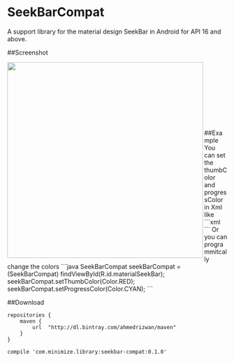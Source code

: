 # SeekBarCompat
A support library for the material design SeekBar in Android for API 16 and above.

##Screenshot

<img src="https://raw.githubusercontent.com/ahmedrizwan/SeekBarCompat/master/app/src/main/res/drawable/seekbar.png" align="left"  width="448" />
<br/>
<br/>
<br/>
<br/>
<br/>
<br/>
<br/>
<br/>
<br/>
##Example
You can set the thumbColor and progressColor in Xml like
```xml
<app.minimize.com.seek_bar_compat.SeekBarCompat
        android:id="@+id/materialSeekBar"
        android:layout_width="match_parent"
        android:layout_height="wrap_content"
        android:maxHeight="300sp"
        app:progressColor="#AFF123"
        app:thumbColor="#FF4444"/>
```
Or you can programmitcally change the colors
```java
SeekBarCompat seekBarCompat = (SeekBarCompat) findViewById(R.id.materialSeekBar);
seekBarCompat.setThumbColor(Color.RED);
seekBarCompat.setProgressColor(Color.CYAN);
```

##Download 
```
repositories {
    maven {
        url  "http://dl.bintray.com/ahmedrizwan/maven"
    }
}
    
compile 'com.minimize.library:seekbar-compat:0.1.0'
```

